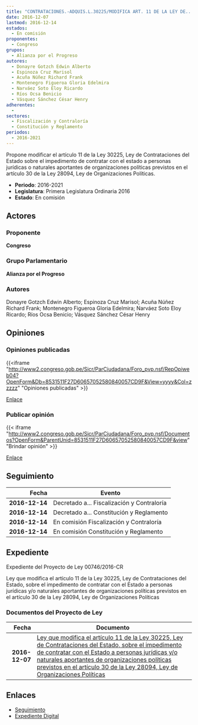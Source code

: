 ```yaml
---
title: "CONTRATACIONES.-ADQUIS.L.30225/MODIFICA ART. 11 DE LA LEY DE..."
date: 2016-12-07
lastmod: 2016-12-14
estados: 
  - En comisión
proponentes: 
  - Congreso
grupos: 
  - Alianza por el Progreso
autores: 
  - Donayre Gotzch Edwin Alberto
  - Espinoza Cruz Marisol
  - Acuña Núñez Richard Frank
  - Montenegro Figueroa Gloria Edelmira
  - Narváez Soto Eloy Ricardo
  - Ríos Ocsa Benicio
  - Vásquez Sánchez César Henry
adherentes: 
  - 
sectores: 
  - Fiscalización y Contraloría
  - Constitución y Reglamento
periodos: 
  - 2016-2021
---
```


Propone modificar el artículo 11 de la Ley 30225, Ley de Contrataciones del Estado sobre el impedimento de contratar con el estado a personas jurídicas o naturales aportantes de organizaciones políticas previstos en el artículo 30 de la Ley 28094, Ley de Organizaciones Políticas.

- **Periodo**: 2016-2021
- **Legislatura**: Primera Legislatura Ordinaria 2016
- **Estado**: En comisión

## Actores

### Proponente

**Congreso**

### Grupo Parlamentario

**Alianza por el Progreso**

### Autores

Donayre Gotzch Edwin Alberto; Espinoza Cruz Marisol; Acuña Núñez Richard Frank; Montenegro Figueroa Gloria Edelmira; Narváez Soto Eloy Ricardo; Ríos Ocsa Benicio; Vásquez Sánchez César Henry


## Opiniones

### Opiniones publicadas

{{<iframe "http://www2.congreso.gob.pe/Sicr/ParCiudadana/Foro_pvp.nsf/RepOpiweb04?OpenForm&Db=8531511F27D60657052580840057CD9F&View=yyyy&Col=zzzzz" "Opiniones publicadas" >}}

[Enlace](http://www2.congreso.gob.pe/Sicr/ParCiudadana/Foro_pvp.nsf/RepOpiweb04?OpenForm&Db=8531511F27D60657052580840057CD9F&View=yyyy&Col=zzzzz)
### Publicar opinión

{{< iframe "http://www2.congreso.gob.pe/Sicr/ParCiudadana/Foro_pvp.nsf/Documentos?OpenForm&ParentUnid=8531511F27D60657052580840057CD9F&view" "Brindar opinión" >}}

[Enlace](http://www2.congreso.gob.pe/Sicr/ParCiudadana/Foro_pvp.nsf/Documentos?OpenForm&ParentUnid=8531511F27D60657052580840057CD9F&view)

## Seguimiento

| Fecha | Evento |
|------:|--------|
| **2016-12-14** | Decretado a... Fiscalización y Contraloría|
| **2016-12-14** | Decretado a... Constitución y Reglamento|
| **2016-12-14** | En comisión Fiscalización y Contraloría|
| **2016-12-14** | En comisión Constitución y Reglamento|


## Expediente

Expediente del Proyecto de Ley 00746/2016-CR

Ley que modifica el artículo 11 de la Ley 30225, Ley de Contrataciones del Estado, sobre el impedimento de contratar con el Estado a personas jurídicas y/o naturales aportantes de organizaciones políticas previstos en el artículo 30 de la Ley 28094, Ley de Organizaciones Políticas


### Documentos del Proyecto de Ley

| Fecha | Documento |
|------:|--------|
| **2016-12-07** | [Ley que modifica el artículo 11 de la Ley 30225, Ley de Contrataciones del Estado, sobre el impedimento de contratar con el Estado a personas jurídicas y/o naturales aportantes de organizaciones políticas previstos en el artículo 30 de la Ley 28094, Ley de Organizaciones Políticas](http://www.leyes.congreso.gob.pe/Documentos/2016_2021/Proyectos_de_Ley_y_de_Resoluciones_Legislativas/PL0074620161207..pdf) |

## Enlaces 

- [Seguimiento](http://www2.congreso.gob.pe/Sicr/TraDocEstProc/CLProLey2016.nsf/f7fff46988ca05b1052578e100829cc7/79e4fcf4601a9a1505258084004ea81b?OpenDocument)
- [Expediente Digital](http://www2.congreso.gob.pe/Sicr/TraDocEstProc/CLProLey2016.nsf/f7fff46988ca05b1052578e100829cc7/79e4fcf4601a9a1505258084004ea81b?OpenDocument&Click=05257FB7005EB655.eb71d0cf91d8294e05256cdf006b5706/$Body/0.1C6C)
